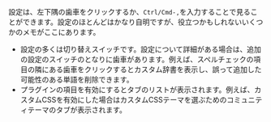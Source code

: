 設定は、左下隅の歯車をクリックするか、`Ctrl/Cmd-,`を入力することで見ることができます。設定のほとんどはかなり自明ですが、役立つかもしれないいくつかのメモがここにあります。

- 設定の多くは切り替えスイッチです。設定について詳細がある場合は、追加の設定のスイッチのとなりに歯車があります。例えば、スペルチェックの項目の隣にある歯車をクリックするとカスタム辞書を表示し、誤って追加した可能性のある単語を削除できます。
- プラグインの項目を有効にするとタブのリストが表示されます。例えば、カスタムCSSを有効にした場合はカスタムCSSテーマを選ぶためのコミュニティテーマのタブが表示されます。